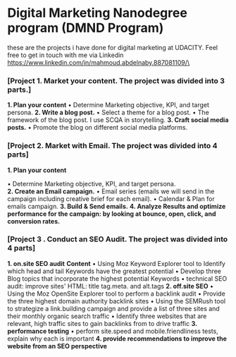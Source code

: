 # Digital Marketing Nanodegree program (DMND Program)
these are the projects i have done for digital marketing at UDACITY. Feel free to get in touch with me via Linkedin https://www.linkedin.com/in/mahmoud.abdelnaby.887081109/\
### [Project 1. Market your content. The project was divided into 3 parts.]
**1. Plan your content**
•	Determine Marketing objective, KPI, and target persona.
**2. Write a blog post.**
•	Select a theme for a blog post.
•	The framework of the blog post. I use SCQA in storytelling.
**3. Craft social media posts.**
•	Promote the blog on different social media platforms.

### [Project 2. Market with Email. The project was divided into 4 parts]

**1. Plan your content**

•	Determine Marketing objective, KPI, and target persona.
<br/>**2. Create an Email campaign.**
•	Email series (emails we will send in the campaign including creative brief for each email).
•	Calendar & Plan for emails campaign.
**3. Build & Send emails.**
**4. Analyze Results and optimize performance for the campaign: by looking at bounce, open, click, and conversion rates.**
### [Project 3 . Conduct an SEO Audit. The project was divided into 4 parts]
**1. on.site SEO audit** 
**Content**
• Using Moz Keyword Explorer tool to Identify which head and tail Keywords have the greatest potential
• Develop three Blog topics that incorporate the highest potential Keywords
• technical SEO audit:
improve sites' HTML: title tag.meta. and alt.tags
**2. off.site SEO** 
• Using the Moz OpenSite Explorer tool to perform a backlink audit
• Provide the three highest domain authority backlink sites
• Using the SEMRush tool to strategize a link.building campaign and provide a list of three sites and their monthly organic search traffic
• Identify three websites that are relevant, high traffic sites to gain backlinks from to drive traffic 
**3. performance testing** 
• perform site.speed and mobile.friendliness tests, explain why each is important
**4. provide recommendations to improve the website from an SEO perspective**
